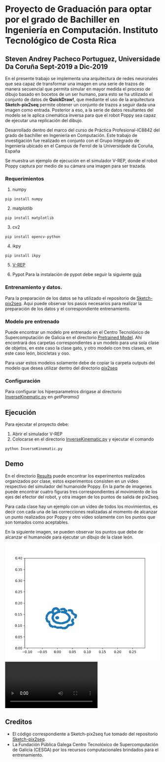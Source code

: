 # Proyecto de Graduación para optar por el grado de Bachiller en Ingeniería en Computación. Instituto Tecnológico de Costa Rica
## Steven Andrey Pacheco Portuguez, Universidade Da Coruña Sept-2019 a Dic-2019
En el presente trabajo se implementa una arquitectura de redes neuronales que sea capaz de transformar una imagen en una serie de trazos de manera secuencial que permita simular en mayor medida el proceso de dibujo basado en bocetos de un ser humano, para esto se ha utilizado el conjunto de datos de **QuickDraw!**, que mediante el uso de la arquitectura **Sketch-pix2seq** permite obtener un conjunto de trazos a seguir dada una imagen como entrada. Posterior a eso, a la serie de datos resultantes del modelo se le aplica cinemática inversa para que el robot Poppy sea capaz de ejecutar una replicación del dibujo. 

Desarrollado dentro del marco del curso de Práctica Profesional-IC8842 del grado de bachiller en Ingeniería en Computación. Este trabajo de investigación fue realizado en conjunto con el Grupo Integrado de Ingeniería ubicado en el Campus de Ferrol de la Universidade da Coruña, España

Se muestra un ejemplo de ejecución en el simulador V-REP, donde el robot Poppy captura por medio de su cámara una imagen para ser trazada.

### Requerimientos
1. numpy
```
pip install numpy
```
2. matplotlib
```
pip install matplotlib
```
3. cv2
```
pip install opencv-python 
```
4. ikpy
```
pip install ikpy
```
5. [V-REP](./V-REP_PRO_EDU_V3_6_2_Ubuntu16_04)

6. Pypot
Para la instalación de pypot debe seguir la siguiente [guía](./Poppy/README.md)

### Entrenamiento y datos.
Para la preparación de los datos se ha utilizado el repositorio de [Sketch-pix2seq](https://github.com/MarkMoHR/sketch-pix2seq). Aqui puede observar los pasos necesarios para realizar la preparación de los datos y  el correspondiente entrenamiento.

### Modelo pre entrenado
Puede encontrar un modelo pre entrenado en el Centro Tecnolóxico de Supercomputación de Galicia en el directorio [Pretrained Model](./InverseKinematic/code/Pretrained_model). Ahí encontrará dos carpetas correspondientes a un modelo para una sola clase de objetos, en este caso la clase gato, y otro modelo con tres clases, en este caso león, bicicletas y oso.

Para usar estos modelos solamente debe de copiar la carpeta outputs del modelo que desea utilizar dentro del directorio [pix2seq](./InverseKinematic/code/pix2seq)


### Configuración
Para configurar los hiperparametros dirigase al directorio [InverseKinematic.py](./InverseKinematic/code/InverseKinematic.py) en *getParams()*

## Ejecución
Para ejecutar el proyecto debe:
1. Abrir el simulador V-REP
2. Colocarse en el directorio [InverseKinematic.py](./InverseKinematic/code) y ejecutar el comando  
```
python InverseKinematic.py
 ```
## Demo
En el directorio [Results](./Results) puede encontrar los experimentos realizados organizados por clase, estos experimentos consisten en un video respectivo del simulador del humanoide Poppy. En la parte de imagenes puede encontrar cuatro figuras tres correspondientes al movimiento de los ejes del efector del robot, y otra imagen de los puntos de salida de pix2seq.

Para cada clase hay un ejemplo con un vídeo de todos los movimientos, es decir con cada una de las correcciones realizadas al momento de alcanzar un punto realizados por Poppy y otro vídeo solamente con los puntos que son tomados como aceptables.

En la siguiente imagen, se pueden observar los puntos que debe de alcanzar el humanoide para ejecutar un dibujo de la clase león. 

![Salida correspondiente del modelo pix2seq](./Results/Lion_class/Experiment_1/images/figure_lion_1_1.png)
![Video](./Results/Lion_class/Experiment_1/video/video_lion_1.mp4)

## Creditos
- El código correspondiente a Sketch-pix2seq fue tomado del repositorio [Sketch-pix2seq](https://github.com/MarkMoHR/sketch-pix2seq).
- La Fundación Pública Galega Centro Tecnolóxico de Supercomputación de Galicia (CESGA) por los recursos computacionales brindados para el entrenamiento. 
